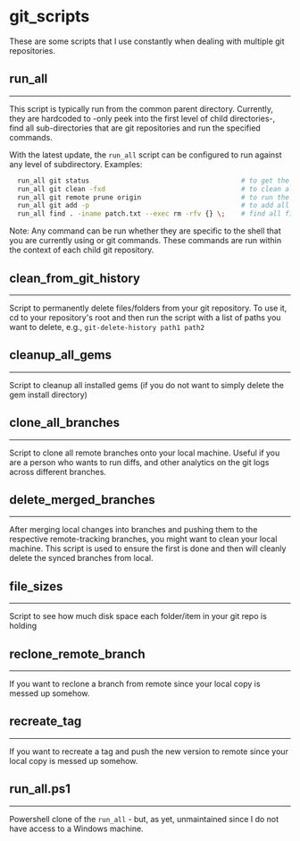 git_scripts
===========

These are some scripts that I use constantly when dealing with multiple git repositories.

## run_all
----------
This script is typically run from the common parent directory. Currently, they are hardcoded to -only peek into the first level of child directories-, find all sub-directories that are git repositories and run the specified commands.

With the latest update, the `run_all` script can be configured to run against any level of subdirectory. Examples:
```bash
  run_all git status                                      # to get the git status of all git repos
  run_all git clean -fxd                                  # to clean all git repos
  run_all git remote prune origin                         # to run the git remote prune command
  run_all git add -p                                      # to add all modified (unstaged) files for a commit eventually
  run_all find . -iname patch.txt --exec rm -rfv {} \;    # find all files with the name 'patch.txt'
```

Note: Any command can be run whether they are specific to the shell that you are currently using or git commands. These commands are run within the context of each child git repository.


## clean_from_git_history
----------
Script to permanently delete files/folders from your git repository. To use it, cd to your repository's root and then run the script with a list of paths you want to delete, e.g., `git-delete-history path1 path2`

## cleanup_all_gems
----------
Script to cleanup all installed gems (if you do not want to simply delete the gem install directory)

## clone_all_branches
----------
Script to clone all remote branches onto your local machine. Useful if you are a person who wants to run diffs, and other analytics on the git logs across different branches.

## delete_merged_branches
----------
After merging local changes into branches and pushing them to the respective remote-tracking branches, you might want to clean your local machine. This script is used to ensure the first is done and then will cleanly delete the synced branches from local.

## file_sizes
----------
Script to see how much disk space each folder/item in your git repo is holding

## reclone_remote_branch
----------
If you want to reclone a branch from remote since your local copy is messed up somehow.

## recreate_tag
----------
If you want to recreate a tag and push the new version to remote since your local copy is messed up somehow.

## run_all.ps1
----------
Powershell clone of the `run_all` - but, as yet, unmaintained since I do not have access to a Windows machine.

